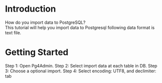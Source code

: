 # Introduction
How do you import data to PostgreSQL?  
This tutorial will help you import data to Postgresql following data format is text file.

# Getting Started
Step 1: Open Pg4Admin.
Step 2: Select import data at each table in DB.
Step 3: Choose a optional import.
Step 4: Select encoding: UTF8, and declimiter: tab
